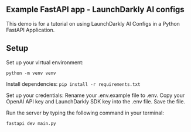 ## Example FastAPI app - LaunchDarkly AI configs

This demo is for a tutorial on using LaunchDarkly AI Configs in a Python FastAPI Application.

## Setup

Set up your virtual environment:

`python -m venv venv`

Install dependencies:
`pip install -r requirements.txt`

Set up your credentials:
Rename your .env.example file to .env. Copy your OpenAI API key and LaunchDarkly SDK key into the .env file. Save the file.

Run the server by typing the following command in your terminal:

`fastapi dev main.py`
